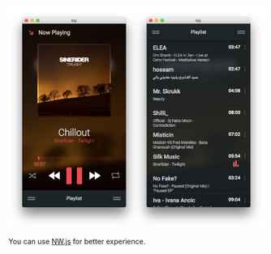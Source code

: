 ![Screens][screens]

You can use [NW.js](https://github.com/nwjs/nw.js) for better experience.

[screens]: https://github.com/denisnarush/mp/raw/master/screens.png "Screen"
